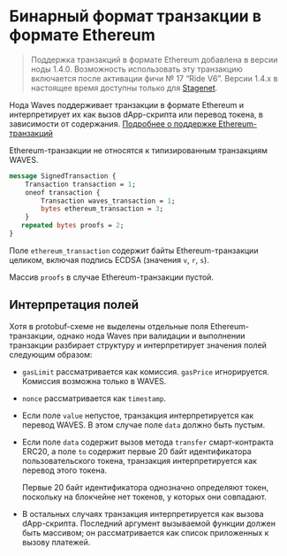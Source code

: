 # Бинарный формат транзакции в формате Ethereum

> Поддержка транзакций в формате Ethereum добавлена в версии ноды 1.4.0. Возможность использовать эту транзакцию включается после активации фичи №&nbsp;17 “Ride V6”. Версии 1.4.x в настоящее время доступны только для [Stagenet](/ru/blockchain/blockchain-network/).

Нода Waves поддерживает транзакции в формате Ethereum и интерпретирует их как вызов dApp-скрипта или перевод токена, в зависимости от содержания. [Подробнее о поддержке Ethereum-транзакций](/ru/keep-in-touch/metamask)

Ethereum-транзакции не относятся к типизированным транзакциям WAVES.

```protobuf
message SignedTransaction {
    Transaction transaction = 1;
    oneof transaction {
        Transaction waves_transaction = 1;
        bytes ethereum_transaction = 3;
    }
   repeated bytes proofs = 2;
}
```

Поле `ethereum_transaction` содержит байты Ethereum-транзакции целиком, включая подпись ECDSA (значения `v`, `r`, `s`).

Массив `proofs` в случае Ethereum-транзакции пустой.

## Интерпретация полей

Хотя в protobuf-схеме не выделены отдельные поля Ethereum-транзакции, однако нода Waves при валидации и выполнении транзакции разбирает структуру и интерпретирует значения полей следующим образом:

* `gasLimit` рассматривается как комиссия. `gasPrice` игнорируется. Комиссия возможна только в WAVES.
* `nonce` рассматривается как `timestamp`.
* Если поле `value` непустое, транзакция интерпретируется как перевод WAVES. В этом случае поле `data` должно быть пустым.
* Если поле `data` содержит вызов метода `transfer` смарт-контракта ERC20, а поле `to` содержит первые 20 байт идентификатора пользовательского токена, транзакция интерпретируется как перевод этого токена.

   Первые 20 байт идентификатора однозначно определяют токен, поскольку на блокчейне нет токенов, у которых они совпадают.

* В остальных случаях транзакция интерпретируется как вызова dApp-скрипта. Последний аргумент вызываемой функции должен быть массивом; он рассматривается как список приложенных к вызову платежей.
